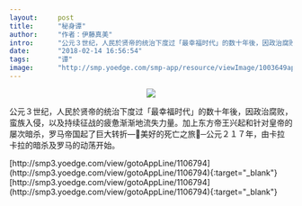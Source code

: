 ```yaml
---
layout:     post
title:      "秘身谭"
author:     "作者：伊藤真美"
intro:      "公元３世纪，人民於贤帝的统治下度过「最幸福时代」的数十年後，因政治腐败，蛮族入侵，以及持续征战的疲惫渐渐地流失力量。加上东方帝王兴起和针对皇帝的屡次暗杀，罗马帝国起了巨大转折―美好的死亡之旅─公元２１７年，由卡拉卡拉的暗杀及罗马的动荡开始。"
date:       "2018-02-14 16:56:54"
tags:       "谭"
image:      "http://smp.yoedge.com/smp-app/resource/viewImage/1003649appline.png"
---
```

<div style="text-align: center">
<p><img src="http://smp.yoedge.com/smp-app/resource/viewImage/1003649appline.png"/></p>
</div>
<p class="post-meta">
<span>公元３世纪，人民於贤帝的统治下度过「最幸福时代」的数十年後，因政治腐败，蛮族入侵，以及持续征战的疲惫渐渐地流失力量。加上东方帝王兴起和针对皇帝的屡次暗杀，罗马帝国起了巨大转折―美好的死亡之旅─公元２１７年，由卡拉卡拉的暗杀及罗马的动荡开始。</span>
</p>
[http://smp3.yoedge.com/view/gotoAppLine/1106794](http://smp3.yoedge.com/view/gotoAppLine/1106794){:target="_blank"}
[http://smp3.yoedge.com/view/gotoAppLine/1106794](http://smp3.yoedge.com/view/gotoAppLine/1106794){:target="_blank"}


